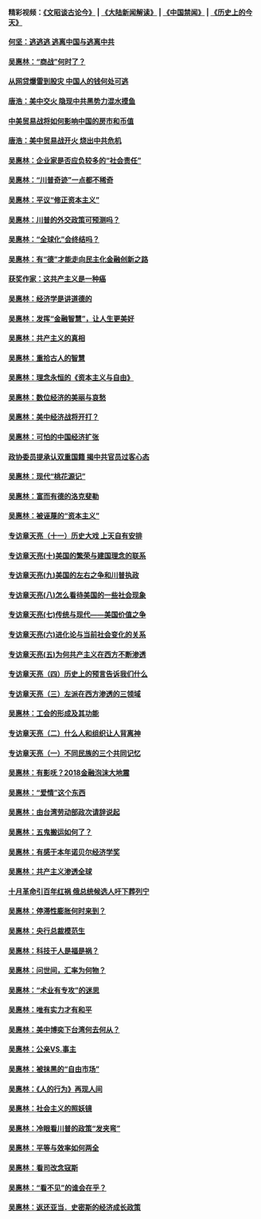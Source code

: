 #### 精彩视频：[《文昭谈古论今》](https://github.com/gfw-breaker/wenzhao/blob/master/README.md?t=11140931) | [《大陆新闻解读》](https://github.com/gfw-breaker/ntdtv-comedy/blob/master/README.md?t=11140931) | [《中国禁闻》](https://github.com/gfw-breaker/ntdtv-news/blob/master/README.md?t=11140931) | [《历史上的今天》](https://github.com/gfw-breaker/today-in-history/blob/master/README.md?t=11140931) 

#### [何坚：逃逃逃 逃离中国与逃离中共](../pages/nsc423/n10592891.md?t=11140931) 

#### [吴惠林：“商战”何时了？](../pages/nsc423/n10573558.md?t=11140931) 

#### [从网贷爆雷到股灾 中国人的钱何处可逃](../pages/nsc423/n10572800.md?t=11140931) 

#### [唐浩：美中交火 隐现中共黑势力混水摸鱼](../pages/nsc423/n10544040.md?t=11140931) 

#### [中美贸易战将如何影响中国的房市和币值](../pages/nsc423/n10543697.md?t=11140931) 

#### [唐浩：美中贸易战开火 烧出中共危机](../pages/nsc423/n10540126.md?t=11140931) 

#### [吴惠林：企业家是否应负较多的“社会责任”](../pages/nsc423/n10535022.md?t=11140931) 

#### [吴惠林：“川普奇迹”一点都不稀奇](../pages/nsc423/n10512808.md?t=11140931) 

#### [吴惠林：平议“修正资本主义”](../pages/nsc423/n10495724.md?t=11140931) 

#### [吴惠林：川普的外交政策可预测吗？](../pages/nsc423/n10462387.md?t=11140931) 

#### [吴惠林：“全球化”会终结吗？](../pages/nsc423/n10452838.md?t=11140931) 

#### [吴惠林：有“德”才能走向民主化金融创新之路](../pages/nsc423/n10432292.md?t=11140931) 

#### [获奖作家：这共产主义是一种癌](../pages/nsc423/n10431541.md?t=11140931) 

#### [吴惠林：经济学是讲道德的](../pages/nsc423/n10398014.md?t=11140931) 

#### [吴惠林：发挥“金融智慧”，让人生更美好](../pages/nsc423/n10375019.md?t=11140931) 

#### [吴惠林：共产主义的真相](../pages/nsc423/n10351394.md?t=11140931) 

#### [吴惠林：重拾古人的智慧](../pages/nsc423/n10337691.md?t=11140931) 

#### [吴惠林：理念永恒的《资本主义与自由》](../pages/nsc423/n10316274.md?t=11140931) 

#### [吴惠林：数位经济的美丽与哀愁](../pages/nsc423/n10292946.md?t=11140931) 

#### [吴惠林：美中经济战将开打？](../pages/nsc423/n10258825.md?t=11140931) 

#### [吴惠林：可怕的中国经济扩张](../pages/nsc423/n10219147.md?t=11140931) 

#### [政协委员提承认双重国籍 揭中共官员过客心态](../pages/nsc423/n10208809.md?t=11140931) 

#### [吴惠林：现代“桃花源记”](../pages/nsc423/n10185234.md?t=11140931) 

#### [吴惠林：富而有德的洛克斐勒](../pages/nsc423/n10142264.md?t=11140931) 

#### [吴惠林：被诬蔑的“资本主义”](../pages/nsc423/n10124816.md?t=11140931) 

#### [专访章天亮（十一）历史大戏 上天自有安排](../pages/nsc423/n10094905.md?t=11140931) 

#### [专访章天亮(十)美国的繁荣与建国理念的联系](../pages/nsc423/n10094899.md?t=11140931) 

#### [专访章天亮(九)美国的左右之争和川普执政](../pages/nsc423/n10094889.md?t=11140931) 

#### [专访章天亮(八)怎么看待美国的一些社会现象](../pages/nsc423/n10094857.md?t=11140931) 

#### [专访章天亮(七)传统与现代——美国价值之争](../pages/nsc423/n10093140.md?t=11140931) 

#### [专访章天亮(六)进化论与当前社会变化的关系](../pages/nsc423/n10092036.md?t=11140931) 

#### [专访章天亮(五)为何共产主义在西方不断渗透](../pages/nsc423/n10083620.md?t=11140931) 

#### [专访章天亮（四）历史上的预言告诉我们什么](../pages/nsc423/n10083606.md?t=11140931) 

#### [专访章天亮（三）左派在西方渗透的三领域](../pages/nsc423/n10081115.md?t=11140931) 

#### [吴惠林：工会的形成及其功能](../pages/nsc423/n10080633.md?t=11140931) 

#### [专访章天亮（二）什么人和组织让人背离神](../pages/nsc423/n10076637.md?t=11140931) 

#### [专访章天亮（一）不同民族的三个共同记忆](../pages/nsc423/n10074188.md?t=11140931) 

#### [吴惠林：有影呒？2018金融泡沫大地震](../pages/nsc423/n10040534.md?t=11140931) 

#### [吴惠林：“爱情”这个东西](../pages/nsc423/n10019423.md?t=11140931) 

#### [吴惠林：由台湾劳动部政次请辞说起](../pages/nsc423/n9979679.md?t=11140931) 

#### [吴惠林：五鬼搬运如何了？](../pages/nsc423/n9925338.md?t=11140931) 

#### [吴惠林：有感于本年诺贝尔经济学奖](../pages/nsc423/n9871883.md?t=11140931) 

#### [吴惠林：共产主义渗透全球](../pages/nsc423/n9812748.md?t=11140931) 

#### [十月革命引百年红祸 俄总统候选人吁下葬列宁](../pages/nsc423/n9810182.md?t=11140931) 

#### [吴惠林：停滞性膨胀何时来到？](../pages/nsc423/n9764136.md?t=11140931) 

#### [吴惠林：央行总裁模范生](../pages/nsc423/n9728134.md?t=11140931) 

#### [吴惠林：科技于人是福是祸？](../pages/nsc423/n9672982.md?t=11140931) 

#### [吴惠林：问世间，汇率为何物？](../pages/nsc423/n9621788.md?t=11140931) 

#### [吴惠林：“术业有专攻”的迷思](../pages/nsc423/n9580363.md?t=11140931) 

#### [吴惠林：唯有实力才有和平](../pages/nsc423/n9529599.md?t=11140931) 

#### [吴惠林：美中博奕下台湾何去何从？](../pages/nsc423/n9483598.md?t=11140931) 

#### [吴惠林：公亲VS.事主](../pages/nsc423/n9425637.md?t=11140931) 

#### [吴惠林：被抹黑的“自由市场”](../pages/nsc423/n9351545.md?t=11140931) 

#### [吴惠林：《人的行为》再现人间](../pages/nsc423/n9296339.md?t=11140931) 

#### [吴惠林：社会主义的照妖镜](../pages/nsc423/n9243460.md?t=11140931) 

#### [吴惠林：冷眼看川普的政策“发夹弯”](../pages/nsc423/n9120684.md?t=11140931) 

#### [吴惠林：平等与效率如何两全](../pages/nsc423/n9075430.md?t=11140931) 

#### [吴惠林：看司改念寇斯](../pages/nsc423/n9024915.md?t=11140931) 

#### [吴惠林：“看不见”的谁会在乎？](../pages/nsc423/n8977488.md?t=11140931) 

#### [吴惠林：返还亚当．史密斯的经济成长政策](../pages/nsc423/n8931896.md?t=11140931) 

